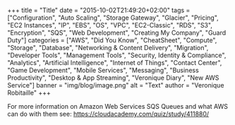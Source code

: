 +++
title = "Title"
date = "2015-10-02T21:49:20+02:00"
tags = ["Configuration", "Auto Scaling", "Storage Gateway", "Glacier", "Pricing", "EC2 Instances", "IP", "EBS", "OS", "VPC", "EC2-Classic", "RDS", "S3", "Encryption", "SQS", "Web Development", "Creating My Company", "Guard Duty"]
categories = ["AWS", "Did You Know", "CheatSheet", "Compute", "Storage", "Database", "Networking & Content Delivery", "Migration", "Developer Tools", "Management Tools", "Security, Identity & Compliance", "Analytics", "Artificial Intelligence", "Internet of Things", "Contact Center", "Game Development", "Mobile Services", "Messaging", "Business Productivity", "Desktop & App Streaming", "Veronique Diary", "New AWS Service"]
banner = "img/blog/image.png"
alt = "Text"
author = "Veronique Robitaille"
+++




For more information on Amazon Web Services SQS Queues and what AWS can do with them see: <https://cloudacademy.com/quiz/study/411880/>
